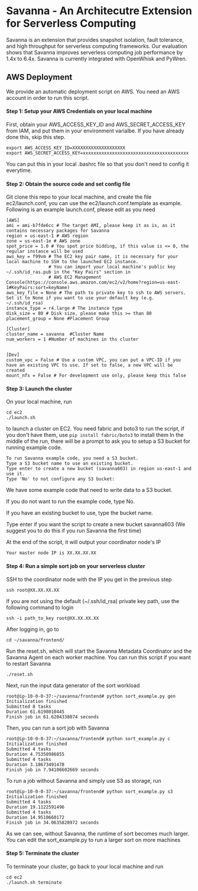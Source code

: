# Savanna - An Architecutre Extension for Serverless Computing

Savanna is an extension that provides snapshot isolation, fault tolerance, and high throughput for serverless computing frameworks.
Our evaluation shows that Savanna improves serverless computing job performance by 1.4x to 6.4x.
Savanna is currently integrated with OpenWhisk and PyWren.

## AWS Deployment ##
We provide an automatic deployment script on AWS. You need an AWS account in order to run this script.

#### Step 1: Setup your AWS Credentials on your local machine ####
First, obtain your AWS_ACCESS_KEY_ID and AWS_SECRET_ACCESS_KEY from IAM, and put them in your environment varialbe.
If you have already done this, skip this step.
```
export AWS_ACCESS_KEY_ID=XXXXXXXXXXXXXXXXXXXX
export AWS_SECRET_ACCESS_KEY=xxxxxxxxxxxxxxxxxxxxxxxxxxxxxxxxxxxxxxxx
```
You can put this in your local .bashrc file so that you don't need to config it everytime.

#### Step 2: Obtain the source code and set config file ####
Git clone this repo to your local machine, and create the file ec2/launch.conf, you can use the ec2/launch.conf.template as example.
Following is an example launch.conf, please edit as you need
```
[AWS]
ami = ami-b7fde6cc # The target AMI, please keep it as is, as it contains necessary packages for Savanna
region = us-east-1 # AWS region
zone = us-east-1e # AWS zone
spot_price = 1.0 # You spot price bidding, if this value is <= 0, the regular instance will be used
aws_key = f99vm # The EC2 key pair name, it is necessary for your local machine to SSH to the launched EC2 instance.
                # You can import your local machine's public key ~/.ssh/id_ras.pub in the "Key Pairs" section in 
                # AWS EC2 Management Console(https://console.aws.amazon.com/ec2/v2/home?region=us-east-1#KeyPairs:sort=keyName)
aws_key_file = None # The path to private key to ssh to AWS servers. Set it to None if you want to use your default key (e.g. ~/.ssh/id_rsa)
instance_type = r4.large # The instance type
disk_size = 80 # Disk size, please make this >= than 80
placement_group = None #Placement Group

[Cluster]
cluster_name = savanna  #Cluster Name
num_workers = 1 #Number of machines in ths cluster


[Dev]
custom_vpc = False # Use a custom VPC, you can put a VPC-ID if you have an existing VPC to use. If set to false, a new VPC will be created
mount_nfs = False # For development use only, please keep this false

```

#### Step 3: Launch the cluster ####
On your local machine, run
```
cd ec2
./launch.sh
```
to launch a cluster on EC2.
You need fabric and boto3 to run the script, if you don't have them, use `pip install fabric/boto3` to install them
In the middle of the run, there will be a prompt to ask you to setup a S3 bucket for running example code. 
```
To run Savanna example code, you need a S3 bucket. 
Type a S3 bucket name to use an existing bucket. 
Type enter to create a new bucket (savanna603) in region us-east-1 and use it. 
Type 'No' to not configure any S3 bucket:
```
We have some example code that need to write data to a S3 bucket. 

If you do not want to run the example code, type No.

If you have an existing bucket to use, type the bucket name.

Type enter if you want the script to create a new bucket savanna603 (We suggest you to do this if you run Savanna the first time)

At the end of the script, it will output your coordinator node's IP
```
Your master node IP is XX.XX.XX.XX
```


#### Step 4: Run a simple sort job on your serverless cluster ####
SSH to the coordinator node with the IP you get in the previous step
```
ssh root@XX.XX.XX.XX
```
If you are not using the default (~/.ssh/id_rsa) private key path, use the following command to login
```
ssh -i path_to_key root@XX.XX.XX.XX
```
After logging in, go to 
```
cd ~/savanna/frontend/
```
Run the reset.sh, which will start the Savanna Metadata Coordinator and the Savanna Agent on each worker machine.
You can run this script if you want to restart Savanna
```
./reset.sh
```
Next, run the input data generator of the sort workload
```
root@ip-10-0-0-37:~/savanna/frontend# python sort_example.py gen
Initialization finished
Submitted 8 tasks
Duration 61.6198010445
Finish job in 61.6204338074 seconds
```
Then, you can run a sort job with Savanna
```
root@ip-10-0-0-37:~/savanna/frontend# python sort_example.py c
Initialization finished
Submitted 4 tasks
Duration 4.75358986855
Submitted 4 tasks
Duration 3.18673491478
Finish job in 7.94106602669 seconds
```
To run a job without Savanna and simply use S3 as storage, run
```
root@ip-10-0-0-37:~/savanna/frontend# python sort_example.py s3
Initialization finished
Submitted 4 tasks
Duration 19.1122591496
Submitted 4 tasks
Duration 14.9510660172
Finish job in 34.0635828972 seconds
```
As we can see, without Savanna, the runtime of sort becomes much larger. 
You can edit the sort_example.py to run a larger sort on more machines

#### Step 5: Terminate the cluster ####
To terminate your cluster, go back to your local machine and run
```
cd ec2
./launch.sh terminate
```







